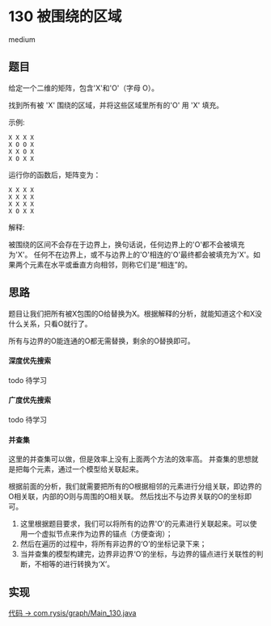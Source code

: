 # 130 被围绕的区域

medium

## 题目

给定一个二维的矩阵，包含'X'和'O'（字母 O）。

找到所有被 'X' 围绕的区域，并将这些区域里所有的'O' 用 'X' 填充。

示例:
```
X X X X
X O O X
X X O X
X O X X
```
运行你的函数后，矩阵变为：
```
X X X X
X X X X
X X X X
X O X X
```
解释:

被围绕的区间不会存在于边界上，换句话说，任何边界上的'O'都不会被填充为'X'。 任何不在边界上，或不与边界上的'O'相连的'O'最终都会被填充为'X'。如果两个元素在水平或垂直方向相邻，则称它们是“相连”的。

## 思路

题目让我们把所有被X包围的O给替换为X。根据解释的分析，就能知道这个和X没什么关系，只看O就行了。

所有与边界的O能连通的O都无需替换，剩余的O替换即可。

#### 深度优先搜索

todo 待学习

#### 广度优先搜索

todo 待学习

#### 并查集

这里的并查集可以做，但是效率上没有上面两个方法的效率高。
并查集的思想就是把每个元素，通过一个模型给关联起来。

根据前面的分析，我们就需要把所有的O根据相邻的元素进行分组关联，即边界的O相关联，内部的O则与周围的O相关联。
然后找出不与边界关联的O的坐标即可。
1. 这里根据题目要求，我们可以将所有的边界'O'的元素进行关联起来。可以使用一个虚拟节点来作为边界的锚点（方便查询）；
2. 然后在遍历的过程中，将所有非边界的‘O’的坐标记录下来；
3. 当并查集的模型构建完，边界非边界‘O’的坐标，与边界的锚点进行关联性的判断，不相等的进行转换为‘X’。

## 实现

[代码 -> com.rysis/graph/Main_130.java](../../src/com/rysis/graph/Main_130.java)